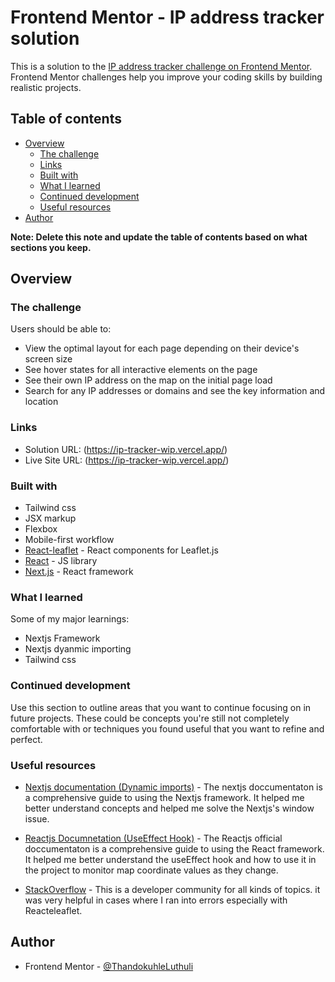 # Frontend Mentor - IP address tracker solution

This is a solution to the [IP address tracker challenge on Frontend Mentor](https://www.frontendmentor.io/challenges/ip-address-tracker-I8-0yYAH0). Frontend Mentor challenges help you improve your coding skills by building realistic projects. 

## Table of contents

- [Overview](#overview)
  - [The challenge](#the-challenge)
  - [Links](#links)
  - [Built with](#built-with)
  - [What I learned](#what-i-learned)
  - [Continued development](#continued-development)
  - [Useful resources](#useful-resources)
- [Author](#author)


**Note: Delete this note and update the table of contents based on what sections you keep.**

## Overview

### The challenge

Users should be able to:

- View the optimal layout for each page depending on their device's screen size
- See hover states for all interactive elements on the page
- See their own IP address on the map on the initial page load
- Search for any IP addresses or domains and see the key information and location


### Links

- Solution URL: (https://ip-tracker-wip.vercel.app/)
- Live Site URL: (https://ip-tracker-wip.vercel.app/)


### Built with

- Tailwind css
- JSX markup
- Flexbox
- Mobile-first workflow
- [React-leaflet](https://react-leaflet.js.org/) - React components for Leaflet.js
- [React](https://reactjs.org/) - JS library
- [Next.js](https://nextjs.org/) - React framework




### What I learned

Some of my major learnings: 
- Nextjs Framework
- Nextjs dyanmic importing
- Tailwind css


### Continued development

Use this section to outline areas that you want to continue focusing on in future projects. These could be concepts you're still not completely comfortable with or techniques you found useful that you want to refine and perfect.

### Useful resources

- [Nextjs documentation (Dynamic imports)](https://nextjs.org/learn-pages-router/seo/improve/dynamic-import-components) - The nextjs doccumentaton is a comprehensive guide to using the Nextjs framework. It helped me better understand concepts and  helped me solve the Nextjs's window issue.

- [Reactjs Documnetation (UseEffect Hook)](https://react.dev/reference/react/useEffect) - The Reactjs official doccumentaton is a comprehensive guide to using the React framework. It helped me better understand the useEffect hook and how to use it in the project to monitor map coordinate values as they change.

- [StackOverflow](https://stackoverflow.com/) - This is a developer community for all kinds of topics. it was very helpful in cases where I ran into errors especially with Reacteleaflet.


## Author

- Frontend Mentor - [@ThandokuhleLuthuli](https://www.frontendmentor.io/profile/ThandokuhleLuthuli)
